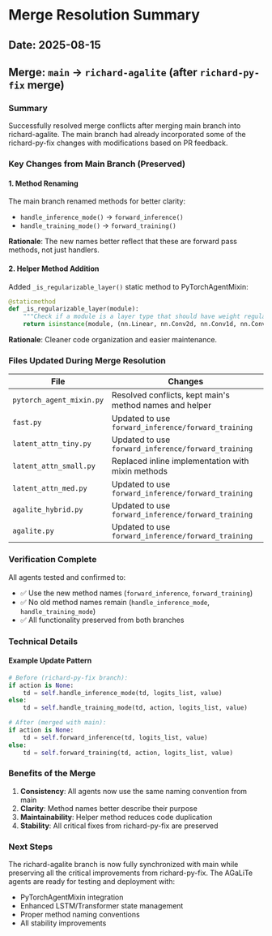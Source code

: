 # Merge Resolution Summary

## Date: 2025-08-15

## Merge: `main` → `richard-agalite` (after `richard-py-fix` merge)

### Summary
Successfully resolved merge conflicts after merging main branch into richard-agalite. The main branch had already incorporated some of the richard-py-fix changes with modifications based on PR feedback.

### Key Changes from Main Branch (Preserved)

#### 1. Method Renaming
The main branch renamed methods for better clarity:
- `handle_inference_mode()` → `forward_inference()`
- `handle_training_mode()` → `forward_training()`

**Rationale**: The new names better reflect that these are forward pass methods, not just handlers.

#### 2. Helper Method Addition
Added `_is_regularizable_layer()` static method to PyTorchAgentMixin:
```python
@staticmethod
def _is_regularizable_layer(module):
    """Check if a module is a layer type that should have weight regularization."""
    return isinstance(module, (nn.Linear, nn.Conv2d, nn.Conv1d, nn.ConvTranspose2d))
```

**Rationale**: Cleaner code organization and easier maintenance.

### Files Updated During Merge Resolution

| File | Changes |
|------|---------|
| `pytorch_agent_mixin.py` | Resolved conflicts, kept main's method names and helper |
| `fast.py` | Updated to use `forward_inference/forward_training` |
| `latent_attn_tiny.py` | Updated to use `forward_inference/forward_training` |
| `latent_attn_small.py` | Replaced inline implementation with mixin methods |
| `latent_attn_med.py` | Updated to use `forward_inference/forward_training` |
| `agalite_hybrid.py` | Updated to use `forward_inference/forward_training` |
| `agalite.py` | Updated to use `forward_inference/forward_training` |

### Verification Complete

All agents tested and confirmed to:
- ✅ Use the new method names (`forward_inference`, `forward_training`)
- ✅ No old method names remain (`handle_inference_mode`, `handle_training_mode`)
- ✅ All functionality preserved from both branches

### Technical Details

#### Example Update Pattern
```python
# Before (richard-py-fix branch):
if action is None:
    td = self.handle_inference_mode(td, logits_list, value)
else:
    td = self.handle_training_mode(td, action, logits_list, value)

# After (merged with main):
if action is None:
    td = self.forward_inference(td, logits_list, value)
else:
    td = self.forward_training(td, action, logits_list, value)
```

### Benefits of the Merge

1. **Consistency**: All agents now use the same naming convention from main
2. **Clarity**: Method names better describe their purpose
3. **Maintainability**: Helper method reduces code duplication
4. **Stability**: All critical fixes from richard-py-fix are preserved

### Next Steps

The richard-agalite branch is now fully synchronized with main while preserving all the critical improvements from richard-py-fix. The AGaLiTe agents are ready for testing and deployment with:
- PyTorchAgentMixin integration
- Enhanced LSTM/Transformer state management
- Proper method naming conventions
- All stability improvements